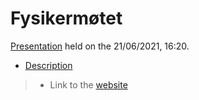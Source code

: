 # Fysikermøtet

[Presentation](https://github.com/engeir/presentations-files/blob/main/2021/fysikermotet/beamer_fysikermotet.pdf)
held on the 21/06/2021, 16:20.

* [Description](https://www.ux.uis.no/fm21/index_en.html)

> * Link to the [website](https://www.uis.no/nb/forskning/fysikermotet-2021)
